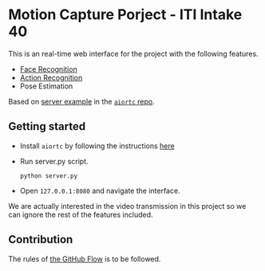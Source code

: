 # Motion Capture Porject - ITI Intake 40

This is an real-time web interface for the project with the following features.
* [Face Recognition](https://gitlab.com/mo3tz/itiintake40-facerecognition)
* [Action Recognition](https://github.com/AbdurrahmanNadi/activity_recognition_web_service)
* Pose Estimation

Based on [server example](https://github.com/aiortc/aiortc/tree/master/examples/server) in the [`aiortc` repo](https://github.com/aiortc/aiortc).

## Getting started

* Install `aiortc` by following the instructions [here](https://github.com/aiortc/aiortc#requirements)
* Run server.py script.

  `python server.py`
* Open `127.0.0.1:8080` and navigate the interface.

We are actually interested in the video transmission in this project so we can ignore the rest of the features included.

## Contribution
The rules of [the GitHub Flow](https://guides.github.com/introduction/flow/) is to be followed.
